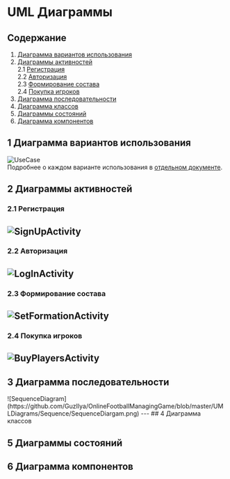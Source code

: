 # UML Диаграммы
## Содержание
  1. [Диаграмма вариантов использования](#1) <br>
  2. [Диаграммы активностей](#2) <br>
    2.1 [Регистрация](#2.1) <br>
    2.2 [Авторизация](#2.2) <br>
    2.3 [Формирование состава](#2.3) <br>
    2.4 [Покупка игроков](#2.4) <br>
  3. [Диаграмма последовательности](#3) <br>
  4. [Диаграмма классов](#4) <br>
  5. [Диаграммы состояний](#5) <br>
  6. [Диаграмма компонентов](#6) <br>

## 1 Диаграмма вариантов использования<a name="1"></a>
![UseCase](https://github.com/GuzIlya/OnlineFootballManagingGame/blob/master/UMLDiagrams/UseCase/UseCase.png)<br>
Подробнее о каждом варианте использования в [отдельном документе](https://github.com/GuzIlya/OnlineFootballManagingGame/blob/master/UMLDiagrams/UseCase/README.md).

## 2 Диаграммы активностей<a name="2"></a>
### 2.1 Регистрация <a name="2.1"></a>
![SignUpActivity](https://github.com/GuzIlya/OnlineFootballManagingGame/blob/master/UMLDiagrams/Activity/SignUpActivity.png)
---
### 2.2 Авторизация <a name="2.2"></a>
![LogInActivity](https://github.com/GuzIlya/OnlineFootballManagingGame/blob/master/UMLDiagrams/Activity/LogInActivity.png)
---
### 2.3 Формирование состава <a name="2.3"></a>
![SetFormationActivity](https://github.com/GuzIlya/OnlineFootballManagingGame/blob/master/UMLDiagrams/Activity/SetFormationActivity.png)
---
### 2.4 Покупка игроков <a name="2.4"></a>
![BuyPlayersActivity](https://github.com/GuzIlya/OnlineFootballManagingGame/blob/master/UMLDiagrams/Activity/BuyPlayersActivity.png)
---
## 3 Диаграмма последовательности<a name="3"></a>
<p align="center"></p>
![SequenceDiagram](https://github.com/GuzIlya/OnlineFootballManagingGame/blob/master/UMLDiagrams/Sequence/SequenceDiargam.png)
---
## 4 Диаграмма классов<a name="4"></a>
<p align="center"></p>

## 5 Диаграммы состояний<a name="5"></a>
<p align="center"></p>

## 6 Диаграмма компонентов<a name="6"></a>
<p align="center"></p>
